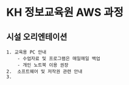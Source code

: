 # KH 정보교육원 AWS 과정

## 시설 오리엔테이션
    1. 교육용 PC 안내
        - 수업자료 및 프로그램은 매일매일 백업
        - 개인 노트북 이용 권장
    2.  소프트웨어 및 저작권 관련 안내
    3.